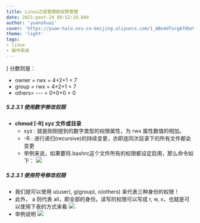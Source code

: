 ```yaml
---
title: Linux之组管理和权限管理
date: 2021-post-24 08:52:18.044
author: 'yuanshuai'
cover: 'https://yuan-halo.oss-cn-beijing.aliyuncs.com/1_ABo4dTsrgA7UboVI7c6yIA.jpeg'
theme: 'light'
tags: 
- linux
- 操作系统
---
```


] 分数则是：
  * owner = rwx = 4+2+1 = 7
  * group = rwx = 4+2+1 = 7
  * others= --- = 0+0+0 = 0

##### 5.2.3.1 使用数字修改权限

* **chmod [-R] xyz 文件或目录**
  * xyz : 就是刚刚提到的数字类型的权限属性，为 rwx 属性数值的相加。
  * -R : 进行递归(recursive)的持续变更，亦即连同次目录下的所有文件都会变更
  * 举例来说，如果要将.bashrc这个文件所有的权限都设定启用，那么命令如下：
  ![](https://hexobbblog.oss-cn-beijing.aliyuncs.com/images/linux/3.6%E6%9B%B4%E6%94%B9%E6%96%87%E4%BB%B6%E5%B1%9E%E6%80%A7.jpg)

##### 5.2.3.1 使用符号修改权限

* 我们就可以使用 u(user), g(group), o(others) 来代表三种身份的权限！
* 此外， a 则代表 all，即全部的身份。读写的权限可以写成 r, w, x，也就是可以使用下表的方式来看
![](https://hexobbblog.oss-cn-beijing.aliyuncs.com/images/linux/3.6%E7%AC%A6%E5%8F%B7%E4%BF%AE%E6%94%B9%E6%9D%83%E9%99%90.jpg)
* 举例说明
![](https://hexobbblog.oss-cn-beijing.aliyuncs.com/images/linux/3.6%E6%9D%83%E9%99%90%E4%BF%AE%E6%94%B9%E4%B8%BE%E4%BE%8B.jpg)